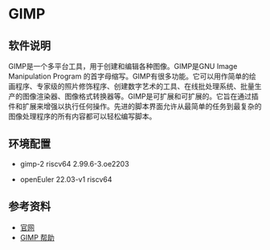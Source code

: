 # GIMP

## 软件说明

GIMP是一个多平台工具，用于创建和编辑各种图像。GIMP是GNU Image Manipulation Program 的首字母缩写。GIMP有很多功能。它可以用作简单的绘画程序、专家级的照片修饰程序、创建数字艺术的工具、在线批处理系统、批量生产的图像渲染器、图像格式转换器等。GIMP是可扩展和可扩展的。它旨在通过插件和扩展来增强以执行任何操作。先进的脚本界面允许从最简单的任务到最复杂的图像处理程序的所有内容都可以轻松编写脚本。

## 环境配置

- gimp-2 riscv64 2.99.6-3.oe2203

- openEuler 22.03-v1 riscv64

## 参考资料

- [官网](https://www.gimp.org)
- [GIMP 帮助](https://www.gimp.org/docs/userfaq.html)
